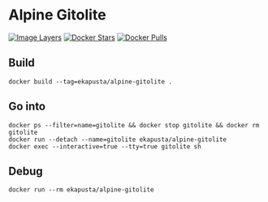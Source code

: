 # Alpine Gitolite

[![Image Layers](https://badge.imagelayers.io/ekapusta/alpine-gitolite:latest.svg)](https://imagelayers.io/?images=ekapusta/alpine-gitolite:latest) [![Docker Stars](https://img.shields.io/docker/stars/ekapusta/alpine-gitolite.svg?style=flat-square)](https://hub.docker.com/r/ekapusta/alpine-gitolite/) [![Docker Pulls](https://img.shields.io/docker/pulls/ekapusta/alpine-gitolite.svg?style=flat-square)](https://hub.docker.com/r/ekapusta/alpine-gitolite/)


## Build

    docker build --tag=ekapusta/alpine-gitolite .

## Go into

    docker ps --filter=name=gitolite && docker stop gitolite && docker rm gitolite
    docker run --detach --name=gitolite ekapusta/alpine-gitolite
    docker exec --interactive=true --tty=true gitolite sh

## Debug

    docker run --rm ekapusta/alpine-gitolite
